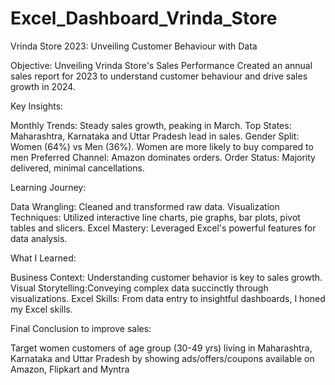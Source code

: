 # Excel_Dashboard_Vrinda_Store


Vrinda Store 2023: Unveiling Customer Behaviour with Data

Objective: 
Unveiling Vrinda Store's Sales Performance
Created an annual sales report for 2023 to understand customer behaviour and drive sales growth in 2024.

Key Insights:

Monthly Trends: Steady sales growth, peaking in March.
Top States: Maharashtra, Karnataka and Uttar Pradesh lead in sales.
Gender Split: Women (64%) vs Men (36%). Women are more likely to buy compared to men
Preferred Channel:  Amazon dominates orders.
Order Status: Majority delivered, minimal cancellations.

Learning Journey:

Data Wrangling: Cleaned and transformed raw data.
Visualization Techniques: Utilized interactive line charts, pie graphs, bar plots, pivot tables and slicers.
Excel Mastery: Leveraged Excel's powerful features for data analysis.

What I Learned:

Business Context: Understanding customer behavior is key to sales growth.
Visual Storytelling:Conveying complex data succinctly through visualizations.
Excel Skills: From data entry to insightful dashboards, I honed my Excel skills.

Final Conclusion to improve sales: 

Target women customers of age group (30-49 yrs) living in Maharashtra, Karnataka and Uttar Pradesh by showing ads/offers/coupons available on Amazon, Flipkart and Myntra

